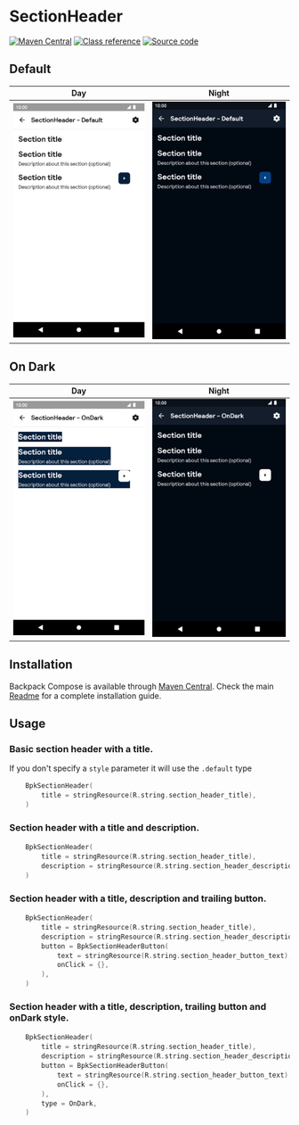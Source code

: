 # SectionHeader

[![Maven Central](https://img.shields.io/maven-central/v/net.skyscanner.backpack/backpack-compose)](https://search.maven.org/artifact/net.skyscanner.backpack/backpack-compose)
[![Class reference](https://img.shields.io/badge/Class%20reference-Android-blue)](https://backpack.github.io/android/backpack-compose/net.skyscanner.backpack.compose.sectionheader)
[![Source code](https://img.shields.io/badge/Source%20code-GitHub-lightgrey)](https://github.com/Skyscanner/backpack-android/tree/main/backpack-compose/src/main/kotlin/net/skyscanner/backpack/compose/sectionheader)

## Default

| Day | Night |
| --- | --- |
| <img src="https://raw.githubusercontent.com/Skyscanner/backpack-android/main/docs/compose/SectionHeader/screenshots/default.png" alt="SectionHeader component" width="375" /> | <img src="https://raw.githubusercontent.com/Skyscanner/backpack-android/main/docs/compose/SectionHeader/screenshots/default_dm.png" alt="SectionHeader component - dark mode" width="375" /> |

## On Dark

| Day                                                                                                                                                                          | Night                                                                                                                                                                                       |
|------------------------------------------------------------------------------------------------------------------------------------------------------------------------------|---------------------------------------------------------------------------------------------------------------------------------------------------------------------------------------------|
| <img src="https://raw.githubusercontent.com/Skyscanner/backpack-android/main/docs/compose/SectionHeader/screenshots/ondark.png" alt="SectionHeader component" width="375" /> | <img src="https://raw.githubusercontent.com/Skyscanner/backpack-android/main/docs/compose/SectionHeader/screenshots/ondark_dm.png" alt="SectionHeader component - dark mode" width="375" /> |



## Installation

Backpack Compose is available through [Maven Central](https://search.maven.org/artifact/net.skyscanner.backpack/backpack-compose). Check the main [Readme](https://github.com/skyscanner/backpack-android#installation) for a complete installation guide.

## Usage

### Basic section header with a title.
If you don't specify a `style` parameter it will use the `.default` type

```Kotlin
    BpkSectionHeader(
        title = stringResource(R.string.section_header_title),
    )
```

### Section header with a title and description.

```Kotlin
    BpkSectionHeader(
        title = stringResource(R.string.section_header_title),
        description = stringResource(R.string.section_header_description),
    )
```

### Section header with a title, description and trailing button.

```Kotlin
    BpkSectionHeader(
        title = stringResource(R.string.section_header_title),
        description = stringResource(R.string.section_header_description),
        button = BpkSectionHeaderButton(
            text = stringResource(R.string.section_header_button_text),
            onClick = {},
        ),
    )
```

### Section header with a title, description, trailing button and onDark style.

```Kotlin
    BpkSectionHeader(
        title = stringResource(R.string.section_header_title),
        description = stringResource(R.string.section_header_description),
        button = BpkSectionHeaderButton(
            text = stringResource(R.string.section_header_button_text),
            onClick = {},
        ),
        type = OnDark,
    )
```
